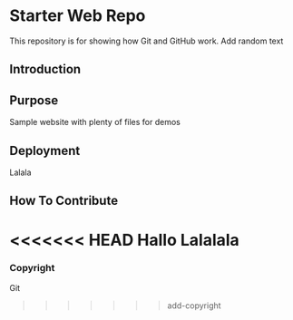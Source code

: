 # Starter Web Repo

This repository is for showing how Git and GitHub work.
Add random text
## Introduction

## Purpose

Sample website with plenty of files for demos

## Deployment

Lalala

## How To Contribute

<<<<<<< HEAD
Hallo Lalalala
=======
### Copyright

Git
>>>>>>> add-copyright
